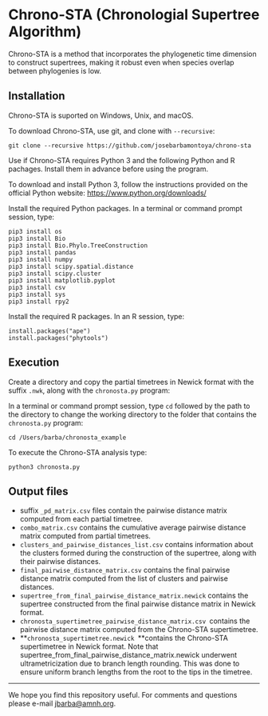# Chrono-STA (Chronologial Supertree Algorithm)

Chrono-STA is a  method that incorporates the phylogenetic time dimension to construct supertrees, making it robust even when species overlap between phylogenies is low.

## Installation

Chrono-STA is suported on Windows, Unix, and macOS.

To download Chrono-STA, use git, and clone with `--recursive`:
```
git clone --recursive https://github.com/josebarbamontoya/chrono-sta
```

Use if Chrono-STA requires Python 3 and the following Python and R pachages. Install them in advance before using the program.

To download and install Python 3, follow the instructions provided on the official Python website:
	https://www.python.org/downloads/

Install the required Python packages. In a terminal or command prompt session, type:

	pip3 install os
	pip3 install Bio
	pip3 install Bio.Phylo.TreeConstruction 
	pip3 install pandas
	pip3 install numpy
	pip3 install scipy.spatial.distance
	pip3 install scipy.cluster 
	pip3 install matplotlib.pyplot 
	pip3 install csv
	pip3 install sys
	pip3 install rpy2

Install the required R packages. In an R session, type:

	install.packages("ape")
	install.packages("phytools")

## Execution

Create a directory and copy the partial timetrees in Newick format with the suffix `.nwk`, along with the `chronosta.py` program:

In a terminal or command prompt session, type `cd` followed by the path to the directory to change the working directory to the folder that contains the `chronosta.py` program:	
```
cd /Users/barba/chronosta_example
```

To execute the Chrono-STA analysis type:
```
python3 chronosta.py
```

## Output files

- suffix `_pd_matrix.csv` files contain the pairwise distance matrix computed from each partial timetree.
- `combo_matrix.csv` contains the cumulative average pairwise distance matrix computed from partial timetrees. 
- `clusters_and_pairwise_distances_list.csv` contains information about the clusters formed during the construction of the supertree, along with their pairwise distances. 
- `final_pairwise_distance_matrix.csv` contains the final pairwise distance matrix computed from the list of clusters and pairwise distances.
- `supertree_from_final_pairwise_distance_matrix.newick` contains the supertree constructed from the final pairwise distance matrix in Newick format.
- `chronosta_supertimetree_pairwise_distance_matrix.csv `contains the pairwise distance matrix computed from the Chrono-STA supertimetree.
- **`chronosta_supertimetree.newick `**contains the Chrono-STA supertimetree in Newick format. Note that supertree_from_final_pairwise_distance_matrix.newick underwent ultrametricization due to branch length rounding. This was done to ensure uniform branch lengths from the root to the tips in the timetree.


---
We hope you find this repository useful. For comments and questions please e-mail jbarba@amnh.org.
